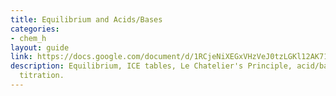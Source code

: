 ```yaml
---
title: Equilibrium and Acids/Bases
categories:
- chem_h
layout: guide
link: https://docs.google.com/document/d/1RCjeNiXEGxVHzVeJ0tzLGKl12AK71jZSYVa_5ldazU0/
description: Equilibrium, ICE tables, Le Chatelier's Principle, acid/base definitions,
  titration.
---
```


